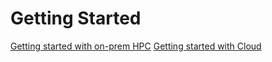 # Getting Started
[Getting started with on-prem HPC](./hpc.md)
[Getting started with Cloud](./cloud.md)

